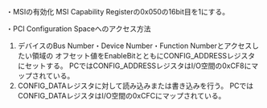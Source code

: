 ・MSIの有効化
MSI Capability Registerの0x050の16bit目を1にする。

・PCI Configuration Spaceへのアクセス方法
1. デバイスのBus Number・Device Number・Function Numberとアクセスしたい領域の
    オフセット値をEnableBitとともにCONFIG_ADDRESSレジスタにセットする。
    PCではCONFIG_ADDRESSレジスタはI/O空間の0xCF8にマップされている。
2. CONFIG_DATAレジスタに対して読み込みまたは書き込みを行う。
    PCではCONFIG_DATAレジスタはI/O空間の0xCFCにマップされている。

